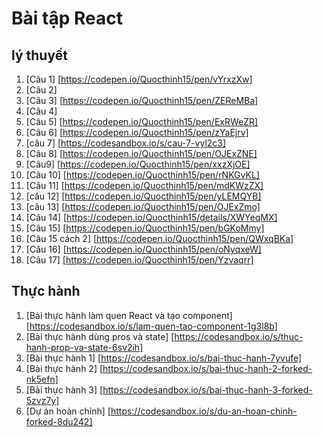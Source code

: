 # Bài tập React 
## lý thuyết 
1. [Câu 1] [https://codepen.io/Quocthinh15/pen/vYrxzXw]
2. [Câu 2] 
3. [Câu 3] [https://codepen.io/Quocthinh15/pen/ZEReMBa]
4. [Câu 4]
5. [Câu 5] [https://codepen.io/Quocthinh15/pen/ExRWeZR]
6. [Câu 6] [https://codepen.io/Quocthinh15/pen/zYaEjrv]
7. [câu 7] [https://codesandbox.io/s/cau-7-vyl2c3]
8. [Câu 8] [https://codepen.io/Quocthinh15/pen/OJExZNE]
9. [Câu9] [https://codepen.io/Quocthinh15/pen/xxzXjOE]
10. [Câu 10] [https://codepen.io/Quocthinh15/pen/rNKGvKL]
11. [Câu 11] [https://codepen.io/Quocthinh15/pen/mdKWzZX]
12. [câu 12] [https://codepen.io/Quocthinh15/pen/yLEMQYB]
13. [câu 13] [https://codepen.io/Quocthinh15/pen/OJExZmo]
14. [Câu 14] [https://codepen.io/Quocthinh15/details/XWYeqMX]
15. [Câu 15] [https://codepen.io/Quocthinh15/pen/bGKoMmy]
15. [Câu 15 cách 2] [https://codepen.io/Quocthinh15/pen/QWxqBKa]
16. [Câu 16] [https://codepen.io/Quocthinh15/pen/oNyqxeW]
17. [Câu 17] [https://codepen.io/Quocthinh15/pen/Yzvaqrr]

## Thực hành 
1. [Bài thực hành làm quen React và tạo component] [https://codesandbox.io/s/lam-quen-tao-component-1g3l8b]
2. [Bài thực hành dùng pros và state] [https://codesandbox.io/s/thuc-hanh-prop-va-state-6sv2ih]
3. [Bài thực hành 1] [https://codesandbox.io/s/bai-thuc-hanh-7yvufe]
4. [Bài thực hành 2] [https://codesandbox.io/s/bai-thuc-hanh-2-forked-nk5efn]
5. [Bài thực hành 3] [https://codesandbox.io/s/bai-thuc-hanh-3-forked-5zvz7y]
6. [Dự án hoàn chỉnh] [https://codesandbox.io/s/du-an-hoan-chinh-forked-8du242]


